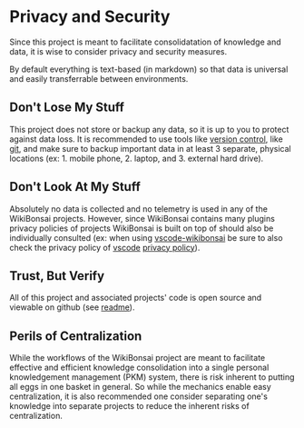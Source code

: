 # Privacy and Security

Since this project is meant to facilitate consolidatation of knowledge and data, it is wise to consider privacy and security measures.

By default everything is text-based (in markdown) so that data is universal and easily transferrable between environments.

## Don't Lose My Stuff

This project does not store or backup any data, so it is up to you to protect against data loss. It is recommended to use tools like [version control][wiki-vrsn-ctrl], like [git][git], and make sure to backup important data in at least 3 separate, physical locations (ex: 1. mobile phone, 2. laptop, and 3. external hard drive).

## Don't Look At My Stuff

Absolutely no data is collected and no telemetry is used in any of the WikiBonsai projects. However, since WikiBonsai contains many plugins privacy policies of projects WikiBonsai is built on top of should also be individually consulted (ex: when using [vscode-wikibonsai][wibomd-repo-vscode-wikibonsai] be sure to also check the privacy policy of [vscode][vscode] [privacy policy][vscode-privacy]).

## Trust, But Verify

All of this project and associated projects' code is open source and viewable on github (see [readme][wiki-doc-readme]).

## Perils of Centralization

While the workflows of the WikiBonsai project are meant to facilitate effective and efficient knowledge consolidation into a single personal knowledgement management (PKM) system, there is risk inherent to putting all eggs in one basket in general. So while the mechanics enable easy centralization, it is also recommended one consider separating one's knowledge into separate projects to reduce the inherent risks of centralization.


[git]: <https://git-scm.com/book/en/v2/Getting-Started-What-is-Git%3F>
[vscode]: <https://github.com/microsoft/vscode>
[vscode-privacy]: <https://privacy.microsoft.com/en-us/privacystatement>
[wiki-vrsn-ctrl]: <https://en.wikipedia.org/wiki/Version_control>

[wiki-doc-readme]: <https://github.com/wikibonsai/wikibonsai/tree/main/docs/README.md>
[wibomd-repo-vscode-wikibonsai]: <https://github.com/wikibonsai/vscode-wikibonsai>
